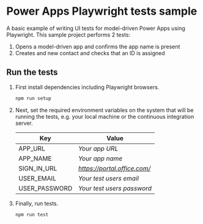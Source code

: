 # Power Apps Playwright tests sample

A basic example of writing UI tests for model-driven Power Apps using Playwright. This sample project performs 2 tests:

1. Opens a model-driven app and confirms the app name is present
2. Creates and new contact and checks that an ID is assigned

## Run the tests

1. First install dependencies including Playwright browsers.

    ```bash
    npm run setup
    ```

2. Next, set the required environment variables on the system that will be running the tests, e.g. your local machine or the continuous integration server.

    | Key           | Value                        |
    | ------------- | ---------------------------- |
    | APP_URL       | _Your app URL_               |
    | APP_NAME      | _Your app name_              |
    | SIGN_IN_URL   | _https://portal.office.com/_ |
    | USER_EMAIL    | _Your test users email_      |
    | USER_PASSWORD | _Your test users password_   |

3. Finally, run tests.

    ```bash
    npm run test
    ```
